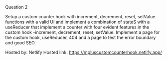 Question 2

Setup a custom counter hook with increment, decrement, reset, setValue functions with a valid UI and implement
a combination of stateS with a useReducer that implement a counter with four evident features in the custom hook -increment, decrement, reset, setValue. Implement a page for the custom hook, useReducer, 404 and a page to test the error boundary and good SEO.

Hosted by: Netlify
Hosted link: https://mpluscustomcounterhook.netlify.app/